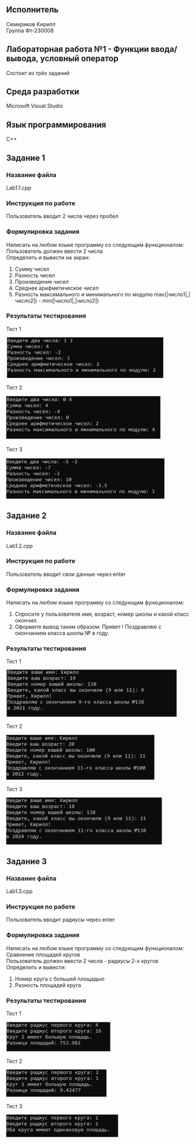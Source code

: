 ## Исполнитель
Семериков Кирилл  
Группа Фт-230008
## Лабораторная работа №1 - Функции ввода/вывода, условный оператор
Состоит из трёх заданий
## Среда разработки
Microsoft Visual Studio
## Язык программирования
С++
## Задание 1
### Название файла 
Lab1.1.cpp
### Инструкция по работе 
Пользователь вводит 2 числа через пробел
### Формулировка задания
Написать на любом языке программу со следующим функционалом: Пользователь должен ввести 2 числа  
Определить и вывести на экран:  
1. Сумму чисел 
2. Разность чисел  
3. Произведение чисел  
4. Среднее арифметическое чисел 
5. Разность максимального и минимального по модулю max(|число1|,|число2|) - min(|число1|,|число2|)
### Результаты тестирования
Тест 1  

![Image alt](https://github.com/kirich711/Laboratory-work/blob/main/src/img/test1.1.1.PNG)

Тест 2  

![Image alt](https://github.com/kirich711/Laboratory-work/blob/main/src/img/test1.1.2.PNG)

Тест 3

![Image alt](https://github.com/kirich711/Laboratory-work/blob/main/src/img/test1.1.3.PNG)

## Задание 2
### Название файла 
Lab1.2.cpp
### Инструкция по работе 
Пользователь вводит свои данные через enter
### Формулировка задания
Написать на любом языке программу со следующим функционалом: 
1. Спросите у пользователя имя, возраст, номер школы и какой класс окончил.  
2. Оформите вывод таким образом: Привет ! Поздравляю с окончанием класса школы № в году.
### Результаты тестирования
Тест 1 

![Image alt](https://github.com/kirich711/Laboratory-work/blob/main/src/img/test1.2.1.PNG)

Тест 2  

![Image alt](https://github.com/kirich711/Laboratory-work/blob/main/src/img/test1.2.2.PNG)

Тест 3

![Image alt](https://github.com/kirich711/Laboratory-work/blob/main/src/img/test1.2.3.PNG)

## Задание 3
### Название файла 
Lab1.3.cpp
### Инструкция по работе 
Пользователь вводит радиусы через enter
### Формулировка задания
Написать на любом языке программу со следующим функционалом:  
Сравнение площадей кругов  
Пользователь должен ввести 2 числа - радиусы 2-х кругов    
Определить и вывести:  
1. Номер круга с большей площадью 
2. Разность площадей круга

### Результаты тестирования
Тест 1 

![Image alt](https://github.com/kirich711/Laboratory-work/blob/main/src/img/test1.3.1.PNG)

Тест 2  

![Image alt](https://github.com/kirich711/Laboratory-work/blob/main/src/img/test1.3.2.PNG)

Тест 3

![Image alt](https://github.com/kirich711/Laboratory-work/blob/main/src/img/test1.3.3.PNG)





